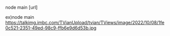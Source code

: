 node main [url]

ex)node main https://talkimg.imbc.com/TVianUpload/tvian/TViews/image/2022/10/08/1fe0c521-2351-49ed-98c9-ffb6e9d6d53b.jpg